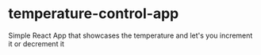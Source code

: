 # temperature-control-app
Simple React App that showcases the temperature and let's you increment it or decrement it
